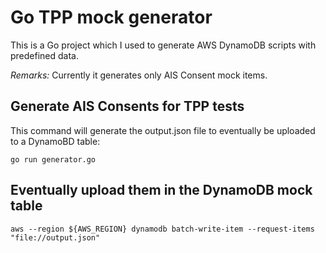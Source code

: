 # Go TPP mock generator

This is a Go project which I used to generate AWS DynamoDB scripts with predefined data.

*Remarks:* Currently it generates only AIS Consent mock items.

## Generate AIS Consents for TPP tests

This command will generate the output.json file to eventually be uploaded to a DynamoBD table:
```console
go run generator.go
```

## Eventually upload them in the DynamoDB mock table

```console
aws --region ${AWS_REGION} dynamodb batch-write-item --request-items "file://output.json"
```
